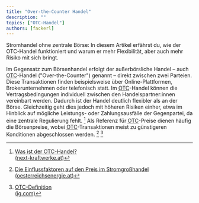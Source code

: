 ```yaml
---
title: "Over-the-Counter Handel"
description: ""
topics: ["OTC-Handel"]
authors: [fackerl]
---
```


Stromhandel ohne zentrale Börse: In diesem Artikel erfährst du, wie der OTC-Handel funktioniert und warum er mehr Flexibilität, aber auch mehr Risiko mit sich bringt.

<!-- more -->

Im Gegensatz zum Börsenhandel erfolgt der außerbörsliche Handel – auch <abbr title="Over-the-Counter">OTC</abbr>-Handel ("Over-the-Counter") genannt – direkt zwischen zwei Parteien. Diese Transaktionen finden beispielsweise über Online-Plattformen, Brokerunternehmen oder telefonisch statt. Im <abbr title="Over-the-Counter">OTC</abbr>-Handel können die Vertragsbedingungen individuell zwischen den Handelspartner:innen vereinbart werden. Dadurch ist der Handel deutlich flexibler als an der Börse. Gleichzeitig geht dies jedoch mit höheren Risiken einher, etwa im Hinblick auf mögliche Leistungs- oder Zahlungsausfälle der Gegenpartei, da eine zentrale Regulierung fehlt. [^kraftwerke] Als Referenz für <abbr title="Over-the-Counter">OTC</abbr>-Preise dienen häufig die Börsenpreise, wobei <abbr title="Over-the-Counter">OTC</abbr>-Transaktionen meist zu günstigeren Konditionen abgeschlossen werden. [^ÖE] [^ig]

[^kraftwerke]: [Was ist der OTC-Handel?<br>(next-kraftwerke.at)](https://www.next-kraftwerke.de/wissen/otc-handel)
[^ÖE]: [Die Einflussfaktoren auf den Preis im Stromgroßhandel<br>(oesterreichsenergie.at)](https://oesterreichsenergie.at/publikationen/dossiers/stromgrosshandel)
[^ig]: [OTC-Definition<br>(ig.com)](https://www.ig.com/at/trading-glossar/otc-definition)
[^captrader]: [OTC - Over the Counter<br>(captrader.com)](https://www.captrader.com/glossar/otc-over-the-counter/)
